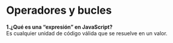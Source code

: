 # Operadores y bucles
**1.¿Qué es una “expresión” en JavaScript?**  
        Es cualquier unidad de código válida que se resuelve en un valor.
    
